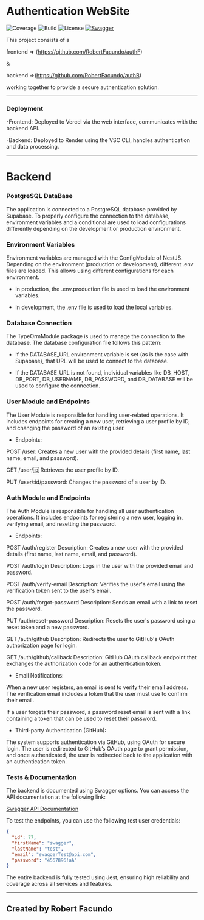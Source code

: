 # Authentication WebSite

![Coverage](https://img.shields.io/badge/coverage-100%25-brightgreen)
![Build](https://img.shields.io/badge/build-passing-brightgreen)
![License](https://img.shields.io/badge/license-MIT-orange)
[![Swagger](https://img.shields.io/badge/API-Swagger-orange)](http://authb.onrender.com/api)

This project consists of a 

frontend => (https://github.com/RobertFacundo/authF) 

&

backend =>(https://github.com/RobertFacundo/authB) 

working together to provide a secure authentication solution. 

---

### Deployment
-Frontend: Deployed to Vercel via the web interface, communicates with the backend API.

-Backend: Deployed to Render using the VSC CLI, handles authentication and data processing.

---

# Backend

### PostgreSQL DataBase

The application is connected to a PostgreSQL database provided by Supabase. To properly configure the connection to the database, environment variables and a conditional are used to load configurations differently depending on the development or production environment.

### Environment Variables
Environment variables are managed with the ConfigModule of NestJS. Depending on the environment (production or development), different .env files are loaded. This allows using different configurations for each environment.

- In production, the .env.production file is used to load the environment variables.

- In development, the .env file is used to load the local variables.

### Database Connection
The TypeOrmModule package is used to manage the connection to the database. The database configuration file follows this pattern:

- If the DATABASE_URL environment variable is set (as is the case with Supabase), that URL will be used to connect to the database.

- If the DATABASE_URL is not found, individual variables like DB_HOST, DB_PORT, DB_USERNAME, DB_PASSWORD, and DB_DATABASE will be used to configure the connection.

### User Module and Endpoints

The User Module is responsible for handling user-related operations. It includes endpoints for creating a new user, retrieving a user profile by ID, and changing the password of an existing user.

- Endpoints:

POST /user: Creates a new user with the provided details (first name, last name, email, and password).

GET /user/:id: Retrieves the user profile by ID.

PUT /user/:id/password: Changes the password of a user by ID.

### Auth Module and Endpoints

The Auth Module is responsible for handling all user authentication operations. It includes endpoints for registering a new user, logging in, verifying email, and resetting the password.

- Endpoints:

POST /auth/register
Description: Creates a new user with the provided details (first name, last name, email, and password).

POST /auth/login
Description: Logs in the user with the provided email and password.

POST /auth/verify-email
Description: Verifies the user's email using the verification token sent to the user's email.

POST /auth/forgot-password
Description: Sends an email with a link to reset the password.

PUT /auth/reset-password
Description: Resets the user's password using a reset token and a new password.

GET /auth/github
Description: Redirects the user to GitHub's OAuth authorization page for login.

GET /auth/github/callback
Description: GitHub OAuth callback endpoint that exchanges the authorization code for an authentication token.

- Email Notifications:

When a new user registers, an email is sent to verify their email address. The verification email includes a token that the user must use to confirm their email.

If a user forgets their password, a password reset email is sent with a link containing a token that can be used to reset their password.

- Third-party Authentication (GitHub):

The system supports authentication via GitHub, using OAuth for secure login. The user is redirected to GitHub’s OAuth page to grant permission, and once authenticated, the user is redirected back to the application with an authentication token.


### Tests & Documentation

The backend is documented using Swagger options. You can access the API documentation at the following link:

[Swagger API Documentation](http://authb.onrender.com/api)

To test the endpoints, you can use the following test user credentials:

```json
{
  "id": 77,
  "firstName": "swagger",
  "lastName": "test",
  "email": "swaggerTest@api.com",
  "password": "4567896!aA"
}
```
The entire backend is fully tested using Jest, ensuring high reliability and coverage across all services and features.

----
Created by Robert Facundo
--